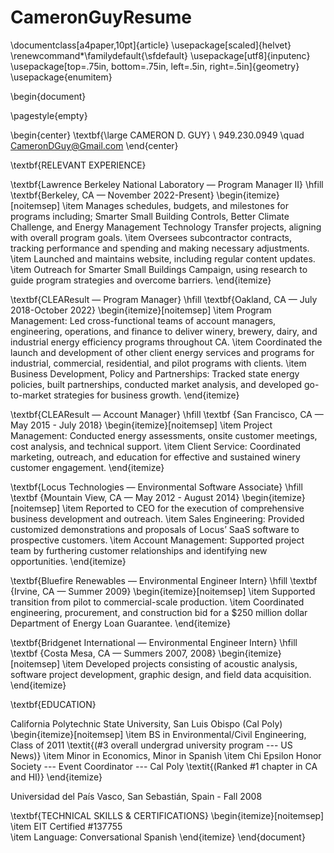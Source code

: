 # CameronGuyResume
\documentclass[a4paper,10pt]{article}
\usepackage[scaled]{helvet}
\renewcommand*\familydefault{\sfdefault}
\usepackage[utf8]{inputenc}
\usepackage[top=.75in, bottom=.75in, left=.5in, right=.5in]{geometry}
\usepackage{enumitem}

\begin{document}

\pagestyle{empty}

\begin{center}
\textbf{\large CAMERON D. GUY} \\
949.230.0949 \quad CameronDGuy@Gmail.com
\end{center}

\textbf{RELEVANT EXPERIENCE}

\textbf{Lawrence Berkeley National Laboratory — Program Manager II} \hfill \textbf{Berkeley, CA — November 2022-Present}
\begin{itemize}[noitemsep]
    \item Manages schedules, budgets, and milestones for programs including; Smarter Small Building Controls, Better Climate Challenge, and Energy Management Technology Transfer projects, aligning with overall program goals.
    \item Oversees subcontractor contracts, tracking performance and spending and making necessary adjustments.
    \item Launched and maintains website, including regular content updates.
    \item Outreach for Smarter Small Buildings Campaign, using research to guide program strategies and overcome barriers.
\end{itemize}

\textbf{CLEAResult — Program Manager} \hfill \textbf{Oakland, CA — July 2018-October 2022}
\begin{itemize}[noitemsep]
    \item Program Management: Led cross-functional teams of account managers, engineering, operations, and finance to deliver winery, brewery, dairy, and industrial energy efficiency programs throughout CA.
    \item Coordinated the launch and development of other client energy services and programs for industrial, commercial, residential, and pilot programs with clients.
    \item Business Development, Policy and Partnerships: Tracked state energy policies, built partnerships, conducted market analysis, and developed go-to-market strategies for business growth.
\end{itemize}

\textbf{CLEAResult — Account Manager} \hfill \textbf {San Francisco, CA — May 2015 - July 2018}
\begin{itemize}[noitemsep]
    \item Project Management: Conducted energy assessments, onsite customer meetings, cost analysis, and technical support.
    \item Client Service: Coordinated marketing, outreach, and education for effective and sustained winery customer engagement.
\end{itemize}

\textbf{Locus Technologies — Environmental Software Associate} \hfill \textbf {Mountain View, CA — May 2012 - August 2014}
\begin{itemize}[noitemsep]
    \item Reported to CEO for the execution of comprehensive business development and outreach.
    \item Sales Engineering: Provided customized demonstrations and proposals of Locus’ SaaS software to prospective customers.
    \item Account Management: Supported project team by furthering customer relationships and identifying new opportunities.
\end{itemize}

\textbf{Bluefire Renewables — Environmental Engineer Intern} \hfill \textbf {Irvine, CA — Summer 2009}
\begin{itemize}[noitemsep]
    \item Supported transition from pilot to commercial-scale production.
    \item Coordinated engineering, procurement, and construction bid for a \$250 million dollar Department of Energy Loan Guarantee.
\end{itemize}

\textbf{Bridgenet International — Environmental Engineer Intern} \hfill \textbf {Costa Mesa, CA — Summers 2007, 2008}
\begin{itemize}[noitemsep]
    \item Developed projects consisting of acoustic analysis, software project development, graphic design, and field data acquisition.
\end{itemize}

\textbf{EDUCATION}

California Polytechnic State University, San Luis Obispo (Cal Poly)
\begin{itemize}[noitemsep]
    \item BS in Environmental/Civil Engineering, Class of 2011 \textit{(\#3 overall undergrad university program --- US News)}
    \item Minor in Economics, Minor in Spanish
    \item Chi Epsilon Honor Society --- Event Coordinator --- Cal Poly \textit{(Ranked \#1 chapter in CA and HI)}
\end{itemize}

Universidad del País Vasco, San Sebastián, Spain - Fall 2008

\textbf{TECHNICAL SKILLS \& CERTIFICATIONS}
\begin{itemize}[noitemsep]
    \item EIT Certified \#137755 \
    \item Language: Conversational Spanish
\end{itemize}
\end{document}
